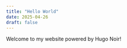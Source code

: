 ```yaml
---
title: "Hello World"
date: 2025-04-26
draft: false
---
```


Welcome to my website powered by Hugo Noir!

